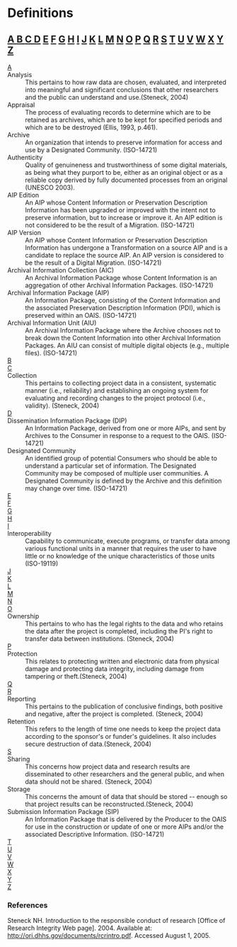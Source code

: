 Definitions
===========

<a name="contents"></a>
## [ A ](#A) [ B ](#B) [ C ](#C) [D](#D) [E](#E) [F](#F) [G](#G) [H](#H) [I](#I) [J](#J) [K](#K) [L](#L) [M](#M) [N](#N) [O](#O) [P](#P) [Q](#Q) [R](#R) [S](#S) [T](#T) [U](#U) [V](#V) [W](#W) [X](#X) [Y](#Y) [Z](#Z) 


<DL>
<DT><a name="A"></a><a href=#contents>A</a><DD> 
  <DT> Analysis <DD> This pertains to how raw data are chosen, evaluated, and interpreted into meaningful and significant conclusions that other researchers and the public can understand and use.(Steneck, 2004) 
  <DT>Appraisal <DD>The  process  of  evaluating  records  to   determine   which   are   to   be   retained   as   archives,  which  are  to  be  kept  for  specified  periods  and  which  are  to  be  destroyed  (Ellis,  1993, p.461). 
  <DT>Archive<DD> An organization that intends to preserve information for access and use by a Designated Community. (ISO-14721)
  <DT>Authenticity <DD>Quality   of   genuineness   and   trustworthiness  of  some  digital  materials,  as  being  what  they  purport  to  be,  either  as  an  original object or as a reliable copy derived by fully  documented  processes  from  an  original (UNESCO 2003). 
  <DT>AIP  Edition<DD>  An  AIP  whose  Content  Information  or Preservation  Description  Information  has been upgraded or improved with the intent not to preserve information, but to increase or improve it. An AIP edition is not considered to be the result of a Migration.  (ISO-14721)
  <DT>AIP Version<DD> An AIP whose Content Information or Preservation Description Information has  undergone  a  Transformation  on  a  source  AIP  and  is  a  candidate  to  replace  the  source  AIP. An AIP version is considered to be the result of a Digital Migration.   (ISO-14721)
  <DT>Archival Information Collection (AIC)<DD> An Archival Information Package whose Content Information is an aggregation of other Archival Information Packages.  (ISO-14721)
  <DT>Archival Information Package (AIP)<DD>   An Information Package, consisting of the Content Information   and   the   associated Preservation   Description   Information   (PDI),   which   is preserved within an OAIS. (ISO-14721)
  <DT>Archival  Information  Unit  (AIU)<DD> An  Archival  Information  Package  where  the  Archive  chooses  not  to  break  down  the  Content  Information  into  other  Archival  Information  Packages.  An AIU can consist of multiple digital objects (e.g., multiple files). (ISO-14721)
<DT><a name="B"></a><a href=#contents>B</a><DD>
 
<DT><a name="C"></a><a href=#contents>C</a><DD>
  <DT> Collection <DD> This pertains to collecting project data in a consistent, systematic manner (i.e., reliability) and establishing an ongoing system for evaluating and recording changes to the project protocol (i.e., validity). (Steneck, 2004)
  
<DT><a name="D"></a><a href=#contents>D</a><DD>

  <DT>Dissemination Information Package (DIP)<DD> An Information Package, derived from one or more AIPs, and sent by Archives to the Consumer in response to a request to the OAIS.  (ISO-14721)
  <DT>Designated Community <DD>An identified group of potential Consumers who should be able to understand a particular set of information. The Designated Community may be composed of multiple user communities. A Designated Community is defined by the Archive and this definition may change over time. (ISO-14721)

<DT><a name="E"></a><a href=#contents>E</a><DD>

<DT><a name="F"></a><a href=#contents>F</a><DD>

<DT><a name="G"></a><a href=#contents>G</a><DD>

<DT><a name="H"></a><a href=#contents>H</a><DD>

<DT><a name="I"></a><a href=#contents>I</a><DD>
  <DT>Interoperability <DD> Capability to communicate, execute programs, or transfer data among various functional units in a manner that requires the user to have little or no knowledge of the unique characteristics of those units (ISO-19119) 

<DT><a name="J"></a><a href=#contents>J</a><DD>

<DT><a name="K"></a><a href=#contents>K</a><DD>

<DT><a name="L"></a><a href=#contents>L</a><DD>

<DT><a name="M"></a><a href=#contents>M</a><DD>

<DT><a name="N"></a><a href=#contents>N</a><DD>

<DT><a name="O"></a><a href=#contents>O</a><DD>
  <DT> Ownership <DD> This pertains to who has the legal rights to the data and who retains the data after the project is completed, including the PI's right to transfer data between institutions. (Steneck, 2004)

<DT><a name="P"></a><a href=#contents>P</a><DD>
  <DT> Protection  <DD> This relates to protecting written and electronic data from physical damage and protecting data integrity, including damage from tampering or theft.(Steneck, 2004) 

<DT><a name="Q"></a><a href=#contents>Q</a><DD>

<DT><a name="R"></a><a href=#contents>R</a><DD>
  <DT> Reporting <DD> This pertains to the publication of conclusive findings, both positive and negative, after the project is completed.   (Steneck, 2004)
  <DT> Retention  <DD> This refers to the length of time one needs to keep the project data according to the sponsor's or funder's guidelines. It also includes secure destruction of data.(Steneck, 2004) 

<DT><a name="S"></a><a href=#contents>S</a><DD>
  <DT> Sharing <DD> This concerns how project data and research results are disseminated to other researchers and the general public, and when data should not be shared. (Steneck, 2004)
  <DT> Storage <DD> This concerns the amount of data that should be stored -- enough so that project results can be reconstructed.(Steneck, 2004) 
  <DT>Submission Information Package (SIP)<DD> An Information Package that is delivered by the Producer  to  the  OAIS  for  use  in  the  construction  or  update  of  one  or  more  AIPs  and/or  the  associated Descriptive Information. (ISO-14721)

<DT><a name="T"></a><a href=#contents>T</a><DD>

<DT><a name="U"></a><a href=#contents>U</a><DD>

<DT><a name="V"></a><a href=#contents>V</a><DD>

<DT><a name="W"></a><a href=#contents>W</a><DD>

<DT><a name="X"></a><a href=#contents>X</a><DD>

<DT><a name="Y"></a><a href=#contents>Y</a><DD>

<DT><a name="Z"></a><a href=#contents>Z</a><DD>

</DL>

### References

Steneck NH. Introduction to the responsible conduct of research [Office of Research Integrity Web page]. 2004. 
Available at: http://ori.dhhs.gov/documents/rcrintro.pdf. Accessed August 1, 2005. 


<!--  From Ross harvey appraisal and selection
Essential       elements:
       ‘The       elements,       
       characteristics and attrib
       utes of a given digital 
       object  that  must  be  preserved  in  order  to  re-
       present its essential meaning or purpose. Also 
       called 
       significant     properties
            by     some     
            researchers’ (UNESCO 2003). 
            Metadata
            :     ‘structured     information     that     
            describes,   explains,   locates,   or   otherwise   
            makes  it  easier  to  retrieve
            ,  use,  or  manage  an  
            information resource’ (NISO, 2004, p.1). 
            Preservation  metadata:
              ‘Metadata  intended  
              to support preservation management of digital 
              materials,   by   documenting   their   identity,   
              technical   characteristic
              s,   means   of   access,      
              responsibility,   history,   
              context,   history   and   
              preservation objectiv
              es’ (UNESCO 2003). 
              Records
              :      in   the   recordkeeping   context,   
              records are evidence of transactions. 
              Risk  management:
                ‘Process  of  identifying  
                and assessing risks presented by threats, and if 
                appropriate,  taking  steps  to  bring  the  level  of  
                risk  down  to  an  accep
                table  level’  (UNESCO  
                2003). 
                Selection
                : the process of deciding what items or 
                resources will be added to
                 a library’s collection. 
-->


<!-- vi: se nowrap tw=0 : 
-->

